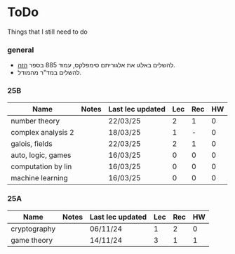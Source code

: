 # ToDo

Things that I still need to do

### general

 - להשלים באלגו את אלגוריתם סימפלקס, עמוד 885 בספר [הזה](https://enos.itcollege.ee/~japoia/algorithms/GT/Introduction_to_algorithms-3rd%20Edition.pdf).
 - להשלים במד"ר מהמודל.

### 25B

| Name               | Notes | Last lec updated | Lec | Rec | HW |
|--------------------|-------|------------------|-----|-----|----|
| number theory      |       | 22/03/25         | 2   | 1   | 0  |
| complex analysis 2 |       | 18/03/25         | 1   | -   | 0  |
| galois, fields     |       | 22/03/25         | 2   | 1   | 0  |
| auto, logic, games |       | 16/03/25         | 0   | 0   | 0  |
| computation by lin |       | 16/03/25         | 0   | 0   | 0  |
| machine learning   |       | 16/03/25         | 0   | 0   | 0  |

### 25A

| Name | Notes | Last lec updated | Lec | Rec | HW |
|---|---|---|---|---|---|
| cryptography | | 06/11/24 | 1 | 2 | 0 |
| game theory  | | 14/11/24 | 3 | 1 | 1 |
